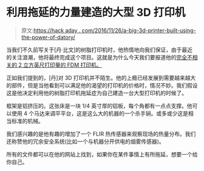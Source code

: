 # 利用拖延的力量建造的大型 3D 打印机

> 原文:[https://hack aday . com/2016/11/26/a-big-3d-printer-built-using-the-power-of-datory/](https://hackaday.com/2016/11/26/a-big-3d-printer-built-using-the-power-of-procrastination/)

当我们不久前写关于[丹·比文]的树脂打印机时，他热情地向我们保证，由于最近的关注浪潮，他将最终完成这个项目。这就是为什么今天我们要报道他的[完全不相关的 2 立方英尺打印量的 FDM 打印机。](https://3dprintzothar.blogspot.com/2016/11/big-fn-3d-printer.html)

正如我们提到的，[丹]对 3D 打印机并不陌生。他的上瘾已经发展到需要越来越大的部件，但是当他看到可以满足他的渴望的打印机的价格时，情况不妙。我们假设这是他决定利用他的树脂打印机拖延症为自己建造一台大型打印机的时候了。

框架是铝挤压的。这张床是一块 1/4 英寸厚的铝板，每个角都有一点点支撑。他可以使用 4 个马达来调平平台，这是这么大的机器的一个杀手锏。或多或少这是相当标准的机械。

我们感兴趣的是他有趣的增加了一个 FLIR 热传感器来观察现场的热量分布。我们还称赞他的冗余安全系统(比如一个与机器分开供电的烟雾传感器)。

所有的文件都可以在他的网站上找到，如果你在某件事情上有所拖延，想要一个给你自己。